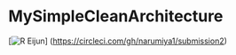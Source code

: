 # MySimpleCleanArchitecture
[![R Eijun](https://circleci.com/gh/narumiya1/submission2.svg?style=svg)]
(https://circleci.com/gh/narumiya1/submission2)
